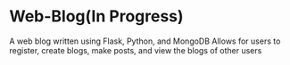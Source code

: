 # Web-Blog(In Progress)

A web blog written using Flask, Python, and MongoDB
Allows for users to register, create blogs, make posts, and view the blogs of other users

